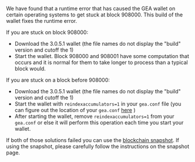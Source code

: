We have found that a runtime error that has caused the GEA wallet on certain operating systems to get stuck at block 908000. This build of the wallet fixes the runtime error.

If you are stuck on block 908000:
- Download the 3.0.5.1 wallet (the file names do not display the "build" version and cutoff the 1)
- Start the wallet. Block 908000 and 908001 have some computation that occurs and it is normal for them to take longer to process than a typical block would.

If you are stuck on a block before 908000:
- Download the 3.0.5.1 wallet (the file names do not display the "build" version and cutoff the 1)
- Start the wallet with `reindexaccumulators=1` in your `gea.conf` file (you can figure out the location of your `gea.conf` [here](https://gea.freshdesk.com/support/solutions/articles/30000004664-where-are-my-wallet-dat-blockchain-and-configuration-conf-files-located-) )
- After starting the wallet, remove `reindexaccumulators=1` from your `gea.conf` or else it will perform this operation each time you start your wallet.

If both of those solutions failed you can use the [blockchain snapshot](http://178.254.23.111/~pub/GEA/Daily-Snapshots-Html/GEA-Daily-Snapshots.html). If using the snapshot, please carefully follow the instructions on the snapshot page.